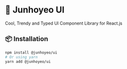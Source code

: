 # 🍊 Junhoyeo UI
Cool, Trendy and Typed UI Component Library for React.js

## 📦 Installation

```bash
npm install @junhoyeo/ui
# Or using yarn
yarn add @junhoyeo/ui
```
